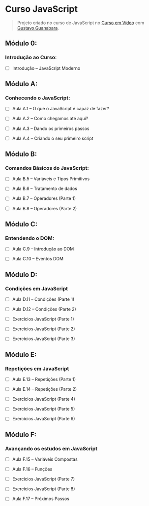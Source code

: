 # Curso JavaScript

>Projeto criado no curso de JavaScript no [Curso em Vídeo](https://www.cursoemvideo.com/) com [Gustavo Guanabara](https://github.com/gustavoguanabara).


## Módulo 0: 

### Introdução ao Curso:

- [ ] Introdução – JavaScript Moderno

## Módulo A: 

### Conhecendo o JavaScript:

- [ ] Aula A.1 – O que o JavaScript é capaz de fazer?

- [ ] Aula A.2 – Como chegamos até aqui?

- [ ] Aula A.3 – Dando os primeiros passos

- [ ] Aula A.4 – Criando o seu primeiro script

## Módulo B:

### Comandos Básicos do JavaScript:

- [ ] Aula B.5 – Variáveis e Tipos Primitivos

- [ ] Aula B.6 – Tratamento de dados

- [ ] Aula B.7 – Operadores (Parte 1)

- [ ] Aula B.8 – Operadores (Parte 2)

## Módulo C:

### Entendendo o DOM:

- [ ] Aula C.9 – Introdução ao DOM

- [ ] Aula C.10 – Eventos DOM

## Módulo D:

### Condições em JavaScript

- [ ] Aula D.11 – Condições (Parte 1)

- [ ] Aula D.12 – Condições (Parte 2)

- [ ] Exercícios JavaScript (Parte 1)

- [ ] Exercícios JavaScript (Parte 2)

- [ ] Exercícios JavaScript (Parte 3)

## Módulo E:

### Repetições em JavaScript

- [ ] Aula E.13 – Repetições (Parte 1)

- [ ] Aula E.14 – Repetições (Parte 2)

- [ ] Exercícios JavaScript (Parte 4)

- [ ] Exercícios JavaScript (Parte 5)

- [ ] Exercícios JavaScript (Parte 6)

## Módulo F:

### Avançando os estudos em JavaScript

- [ ] Aula F.15 – Variáveis Compostas

- [ ] Aula F.16 – Funções

- [ ] Exercícios JavaScript (Parte 7)

- [ ] Exercícios JavaScript (Parte 8)

- [ ] Aula F.17 – Próximos Passos
